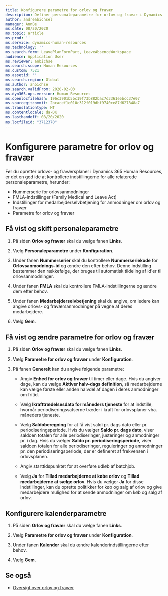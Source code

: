 ```yaml
---
title: Konfigurere parametre for orlov og fravær
description: Definer personaleparametre for orlov og fravær i Dynamics 365 Human Resources.
author: andreabichsel
manager: AnnBe
ms.date: 08/20/2020
ms.topic: article
ms.prod: ''
ms.service: dynamics-human-resources
ms.technology: ''
ms.search.form: LeavePlanFormPart, LeaveAbsenceWorkspace
audience: Application User
ms.reviewer: anbichse
ms.search.scope: Human Resources
ms.custom: 7521
ms.assetid: ''
ms.search.region: Global
ms.author: anbichse
ms.search.validFrom: 2020-02-03
ms.dyn365.ops.version: Human Resources
ms.openlocfilehash: 196c3901b5bc19f73b882bac7d3361e5bcc37e07
ms.sourcegitcommit: 2bcacef1e010c312f019dbf9740ce87d627848a7
ms.translationtype: HT
ms.contentlocale: da-DK
ms.lasthandoff: 08/20/2020
ms.locfileid: "3712370"
---
```

# <a name="configure-leave-and-absence-parameters"></a>Konfigurere parametre for orlov og fravær

Før du opretter orlovs- og fraværsplaner i Dynamics 365 Human Resources, er det en god ide at kontrollere indstillingerne for alle relaterede personaleparametre, herunder:

- Nummerserie for orlovsanmodninger
- FMLA-indstillinger (Family Medical and Leave Act)
- Indstillinger for medarbejderselvbetjening for anmodninger om orlov og fravær
- Parametre for orlov og fravær

## <a name="view-and-change-human-resources-parameters"></a>Få vist og skift personaleparametre

1. På siden **Orlov og fravær** skal du vælge fanen **Links**.

2. Vælg **Personaleparametre** under **Konfiguration**.

3. Under fanen **Nummerserier** skal du kontrollere **Nummerseriekode** for **Orlovsanmodnings-id** og ændre den efter behov. Denne indstilling bestemmer den rækkefølge, der bruges til automatisk tildeling af id'er til orlovsanmodninger.

4. Under fanen **FMLA** skal du kontrollere FMLA-indstillingerne og ændre dem efter behov.

5. Under fanen **Medarbejderselvbetjening** skal du angive, om ledere kan angive orlovs- og fraværsanmodninger på vegne af deres medarbejdere.

7. Vælg **Gem**.

## <a name="view-and-change-leave-and-absence-parameters"></a>Få vist og ændre parametre for orlov og fravær

1. På siden **Orlov og fravær** skal du vælge fanen **Links**.

2. Vælg **Parametre for orlov og fravær** under **Konfiguration**.

3. På fanen **Generelt** kan du angive følgende parametre:
 
    - Angiv **Enhed for orlov og fravær** til timer eller dage. Hvis du angiver dage, kan du vælge **Aktiver halv-dags definition**, så medarbejderne kan vælge første eller anden halvdel af dagen i deres anmodninger om fritid. 

    - Vælg **Ikrafttrædelsesdato for måneders tjeneste** for at indstille, hvornår periodiseringssatserne træder i kraft for orlovsplaner vha. måneders tjeneste.

    - Vælg **Saldoberegning** for at få vist saldi pr. dags dato eller pr. periodiseringsperiode. Hvis du vælger **Saldo pr. dags dato**, viser saldoen totalen for alle periodiseringer, justeringer og anmodninger pr. i dag. Hvis du vælger **Saldo pr. periodiseringsperiode**, viser saldoen totalen for alle periodiseringer, reguleringer og anmodninger pr. den periodiseringsperiode, der er defineret af frekvensen i orlovsplanen. 

    - Angiv starttidspunktet for at overføre udløb af batchjob.  
    
    - Vælg **Ja** for **Tillad medarbejderne at købe orlov** og **Tillad medarbejderne at sælge orlov**. Hvis du vælger **Ja** for disse indstillinger, kan du oprette politikker for køb og salg af orlov og give medarbejdere mulighed for at sende anmodninger om køb og salg af orlov.

## <a name="configure-calendar-parameters"></a>Konfigurere kalenderparametre

1. På siden **Orlov og fravær** skal du vælge fanen **Links**.

2. Vælg **Parametre for orlov og fravær** under **Konfiguration**.

3. Under fanen **Kalender** skal du ændre kalenderindstillingerne efter behov.

4. Vælg **Gem**.

## <a name="see-also"></a>Se også

- [Oversigt over orlov og fravær](hr-leave-and-absence-overview.md)
